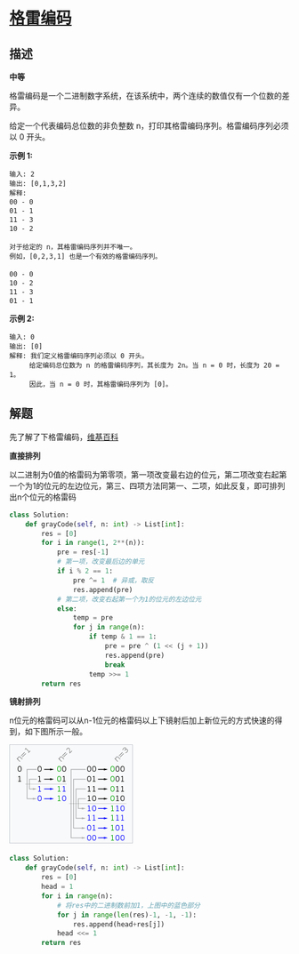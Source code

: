 # [格雷编码](https://leetcode-cn.com/problems/gray-code/)


## 描述  
**中等**  

格雷编码是一个二进制数字系统，在该系统中，两个连续的数值仅有一个位数的差异。

给定一个代表编码总位数的非负整数 n，打印其格雷编码序列。格雷编码序列必须以 0 开头。

**示例 1:**

    输入: 2
    输出: [0,1,3,2]
    解释:
    00 - 0
    01 - 1
    11 - 3
    10 - 2
    
    对于给定的 n，其格雷编码序列并不唯一。
    例如，[0,2,3,1] 也是一个有效的格雷编码序列。
    
    00 - 0
    10 - 2
    11 - 3
    01 - 1

**示例 2:**


    输入: 0
    输出: [0]
    解释: 我们定义格雷编码序列必须以 0 开头。
         给定编码总位数为 n 的格雷编码序列，其长度为 2n。当 n = 0 时，长度为 20 = 1。
         因此，当 n = 0 时，其格雷编码序列为 [0]。

## 解题  
先了解了下格雷编码，[维基百科](https://zh.wikipedia.org/wiki/%E6%A0%BC%E9%9B%B7%E7%A0%81)

**直接排列**  

以二进制为0值的格雷码为第零项，第一项改变最右边的位元，第二项改变右起第一个为1的位元的左边位元，第三、四项方法同第一、二项，如此反复，即可排列出n个位元的格雷码

```python
class Solution:
    def grayCode(self, n: int) -> List[int]:
        res = [0]
        for i in range(1, 2**(n)):
            pre = res[-1]
            # 第一项，改变最后边的单元
            if i % 2 == 1:
                pre ^= 1  # 异或，取反
                res.append(pre)
            # 第二项，改变右起第一个为1的位元的左边位元
            else:
                temp = pre
                for j in range(n):
                    if temp & 1 == 1:
                        pre = pre ^ (1 << (j + 1))
                        res.append(pre)
                        break
                    temp >>= 1
        return res

```

**镜射排列**  

n位元的格雷码可以从n-1位元的格雷码以上下镜射后加上新位元的方式快速的得到，如下图所示一般。

<div><img src='img/89.png'></div>

```python
class Solution:
    def grayCode(self, n: int) -> List[int]:
        res = [0]
        head = 1
        for i in range(n):
            # 将res中的二进制数前加1，上图中的蓝色部分
            for j in range(len(res)-1, -1, -1):
                res.append(head+res[j])
            head <<= 1
        return res

```